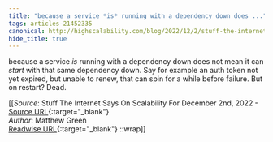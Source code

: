 ```yaml
---
title: "because a service *is* running with a dependency down does ..."
tags: articles-21452335
canonical: http://highscalability.com/blog/2022/12/2/stuff-the-internet-says-on-scalability-for-december-2nd-2022.html
hide_title: true
---
```


because a service *is* running with a dependency down does not mean it can *start* with that same dependency down. Say for example an auth token not yet expired, but unable to renew, that can spin for a while before failure. But on restart? Dead.


[[_Source_: Stuff The Internet Says On Scalability For December 2nd, 2022 - [Source URL](http://highscalability.com/blog/2022/12/2/stuff-the-internet-says-on-scalability-for-december-2nd-2022.html){:target="_blank"}<br>
_Author_: Matthew Green<br>
[Readwise URL](https://readwise.io/open/426386210){:target="_blank"}
::wrap]]